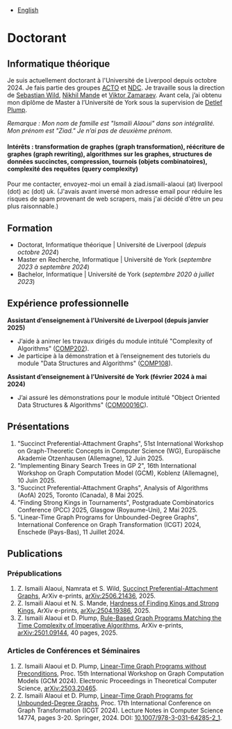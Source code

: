 - [English](/)

# Doctorant
## Informatique théorique

Je suis actuellement doctorant à l'Université de Liverpool depuis octobre 2024. Je fais partie des groupes [ACTO](https://intranet.csc.liv.ac.uk/research/acto/) et [NDC](https://www.liverpool.ac.uk/computer-science/research/research-groups/net/). Je travaille sous la direction de [Sebastian Wild](https://www.wild-inter.net/), [Nikhil Mande](https://mande-nikhil.github.io/) et [Viktor Zamaraev](https://www.victorzamaraev.com/). Avant cela, j’ai obtenu mon diplôme de Master à l’Université de York sous la supervision de [Detlef Plump](https://www-users.york.ac.uk/~djp10/).

*Remarque : Mon nom de famille est "Ismaili Alaoui" dans son intégralité. Mon prénom est "Ziad." Je n’ai pas de deuxième prénom.*

#### Intérêts : transformation de graphes (graph transformation), réécriture de graphes (graph rewriting), algorithmes sur les graphes, structures de données succinctes, compression, tournois (objets combinatoires), complexité des requêtes (query complexity)

Pour me contacter, envoyez-moi un email à ziad.ismaili-alaoui (at) liverpool (dot) ac (dot) uk. (J'avais avant inversé mon adresse email pour réduire les risques de spam provenant de web scrapers, mais j'ai décidé d'être un peu plus raisonnable.)

## Formation
- Doctorat, Informatique théorique | Université de Liverpool (_depuis octobre 2024_)  
- Master en Recherche, Informatique | Université de York (_septembre 2023 à septembre 2024_)  
- Bachelor, Informatique | Université de York (_septembre 2020 à juillet 2023_)

## Expérience professionnelle
**Assistant d’enseignement à l’Université de Liverpool (depuis janvier 2025)**  
- J’aide à animer les travaux dirigés du module intitulé "Complexity of Algorithms" ([COMP202](https://www.liverpool.ac.uk/info/portal/pls/portal/tulwwwmerge.mergepage?p_template=m_cs&p_tulipproc=moddets&p_params=%3Fp_module_id%3D199252)).  
- Je participe à la démonstration et à l’enseignement des tutoriels du module "Data Structures and Algorithms" ([COMP108](https://www.liverpool.ac.uk/info/portal/pls/portal/tulwwwmerge.mergepage?p_template=m_cs&p_tulipproc=moddets&p_params=%3Fp_module_id%3D189059)).  

**Assistant d’enseignement à l’Université de York (février 2024 à mai 2024)**  
- J’ai assuré les démonstrations pour le module intitulé "Object Oriented Data Structures & Algorithms" ([COM00016C](https://www.york.ac.uk/students/studying/manage/programmes/module-catalogue/module/COM00016C/latest)).

## Présentations
1. "Succinct Preferential-Attachment Graphs", 51st International Workshop on Graph-Theoretic Concepts in Computer Science (WG), Europäische Akademie Otzenhausen (Allemagne), 12 Juin 2025.
2. "Implementing Binary Search Trees in GP 2", 16th International Workshop on Graph Computation Model (GCM), Koblenz (Allemagne), 10 Juin 2025.
3. "Succinct Preferential-Attachment Graphs", Analysis of Algorithms (AofA) 2025, Toronto (Canada), 8 Mai 2025.
4. "Finding Strong Kings in Tournaments", Postgraduate Combinatorics Conference (PCC) 2025, Glasgow (Royaume-Uni), 2 Mai 2025.
5. "Linear-Time Graph Programs for Unbounded-Degree Graphs", International Conference on Graph Transformation (ICGT) 2024, Enschede (Pays-Bas), 11 Juillet 2024.

## Publications
### Prépublications
1. Z. Ismaili Alaoui, Namrata et S. Wild, [Succinct Preferential-Attachment Graphs](https://arxiv.org/abs/2506.21436), ArXiv e-prints, [arXiv:2506.21436](https://arxiv.org/pdf/2506.21436), 2025.
2. Z. Ismaili Alaoui et N. S. Mande, [Hardness of Finding Kings and Strong Kings](https://arxiv.org/pdf/2504.19386), ArXiv e-prints, [arXiv:2504.19386](https://arxiv.org/pdf/2504.19386), 2025.
3. Z. Ismaili Alaoui et D. Plump, [Rule-Based Graph Programs Matching the Time Complexity of Imperative Algorithms](https://arxiv.org/abs/2501.09144), ArXiv e-prints, [arXiv:2501.09144](https://arxiv.org/abs/2501.09144), 40 pages, 2025.
### Articles de Conférences et Séminaires
1. Z. Ismaili Alaoui et D. Plump, [Linear-Time Graph Programs without Preconditions](https://arxiv.org/pdf/2503.20465), Proc. 15th International Workshop on Graph Computation Models (GCM 2024). Electronic Proceedings in Theoretical Computer Science, [arXiv:2503.20465](https://arxiv.org/pdf/2503.20465).
2. Z. Ismaili Alaoui et D. Plump, [Linear-Time Graph Programs for Unbounded-Degree Graphs](https://link.springer.com/chapter/10.1007/978-3-031-64285-2_1), Proc. 17th International Conference on Graph Transformation (ICGT 2024). Lecture Notes in Computer Science 14774, pages 3-20. Springer, 2024. DOI: [10.1007/978-3-031-64285-2_1](https://link.springer.com/chapter/10.1007/978-3-031-64285-2_1).
